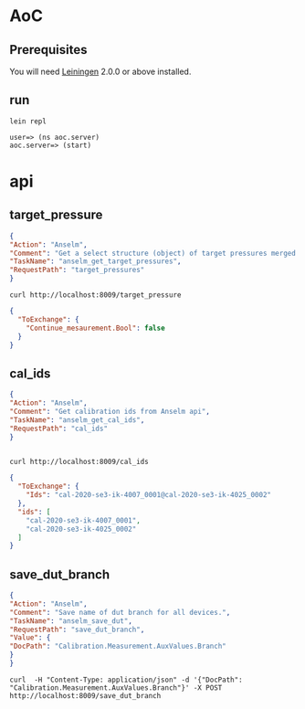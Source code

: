 # AoC



## Prerequisites

You will need [Leiningen][] 2.0.0 or above installed.

[leiningen]: https://github.com/technomancy/leiningen

## run

`lein repl`

```
user=> (ns aoc.server)
aoc.server=> (start)
```

# api

## target_pressure


```json
{
"Action": "Anselm",
"Comment": "Get a select structure (object) of target pressures merged from current todos",
"TaskName": "anselm_get_target_pressures",
"RequestPath": "target_pressures"
}
```

`curl http://localhost:8009/target_pressure`

```json
{
  "ToExchange": {
    "Continue_mesaurement.Bool": false
  }
}
```


## cal_ids

```json
{
"Action": "Anselm",
"Comment": "Get calibration ids from Anselm api",
"TaskName": "anselm_get_cal_ids",
"RequestPath": "cal_ids"
}
   
```

`curl http://localhost:8009/cal_ids`

```json
{
  "ToExchange": {
    "Ids": "cal-2020-se3-ik-4007_0001@cal-2020-se3-ik-4025_0002"
  }, 
  "ids": [
    "cal-2020-se3-ik-4007_0001", 
    "cal-2020-se3-ik-4025_0002"
  ]
}

```

## save_dut_branch

	  
```json
{
"Action": "Anselm",
"Comment": "Save name of dut branch for all devices.",
"TaskName": "anselm_save_dut",
"RequestPath": "save_dut_branch",
"Value": {
"DocPath": "Calibration.Measurement.AuxValues.Branch"
}
}
```

`curl  -H "Content-Type: application/json" -d '{"DocPath": "Calibration.Measurement.AuxValues.Branch"}' -X POST http://localhost:8009/save_dut_branch`

```json

```
